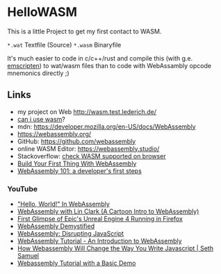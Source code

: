 # HelloWASM

This is a little Project to get my first contact to WASM.

`*.wat`   Textfile (Source)
`*.wasm`  Binaryfile

It's much easier to code in c/c++/rust and compile this (with g.e. [emscripten](https://de.wikipedia.org/wiki/Emscripten))
to wat/wasm files than to code with WebAssambly opcode mnemonics directly ;)

## Links
* my project on Web http://wasm.test.lederich.de/
* [can i use wasm](https://caniuse.com/#search=wasm)?
* mdn: https://developer.mozilla.org/en-US/docs/WebAssembly
* https://webassembly.org/
* GitHub: https://github.com/webassembly
* online WASM Editor: https://webassembly.studio/
* Stackoverflow: [check WASM supported on browser](https://stackoverflow.com/a/47880734/6628517)
* [Build Your First Thing With WebAssembly](https://cultureofdevelopment.com/blog/build-your-first-thing-with-web-assembly/)
* [WebAssembly 101: a developer's first steps](https://blog.openbloc.fr/webassembly-first-steps/)

### YouTube
* ["Hello, World!" In WebAssembly](https://www.youtube.com/watch?v=yEYtwmI7bDg&t=191s)
* [WebAssembly with Lin Clark (A Cartoon Intro to WebAssembly)](https://www.youtube.com/watch?v=smcN0Dvctac)
* [First Glimpse of Epic's Unreal Engine 4 Running in Firefox](https://www.youtube.com/watch?v=c2uNDlP4RiE)
* [WebAssembly Demystified ](https://www.youtube.com/watch?v=6Y3W94_8scw)
* [WebAssembly: Disrupting JavaScript](https://www.youtube.com/watch?v=7mBf3Gig9io)
* [WebAssembly Tutorial - An Introduction to WebAssembly](https://www.youtube.com/watch?v=zxy0xqQs-k4)
* [How Webassembly Will Change the Way You Write Javascript | Seth Samuel](https://www.youtube.com/watch?v=kq2HBddiyh0)
* [Webassembly Tutorial with a Basic Demo](https://www.youtube.com/watch?v=O28wktJM9XM)
